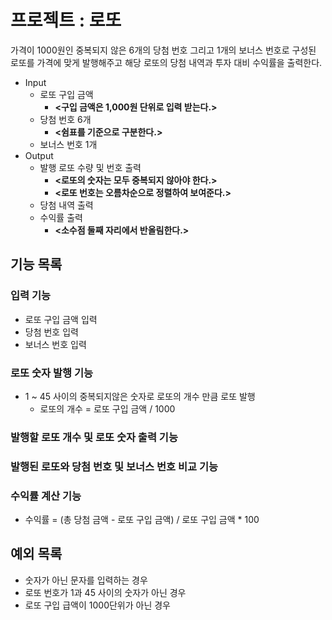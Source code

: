 # 프로젝트 : 로또
가격이 1000원인 중복되지 않은 6개의 당첨 번호 그리고 1개의 보너스 번호로 구성된 로또를 가격에 맞게 발행해주고 해당 로또의 당첨 내역과 투자 대비 수익률을 출력한다.
* Input
  * 로또 구입 금액 
    * **<구입 금액은 1,000원 단위로 입력 받는다.>**
  * 당첨 번호 6개 
    * **<쉼표를 기준으로 구분한다.>**
  * 보너스 번호 1개
* Output
  * 발행 로또 수량 및 번호 출력 
    * **<로또의 숫자는 모두 중복되지 않아야 한다.>**
    * **<로또 번호는 오름차순으로 정렬하여 보여준다.>**
  * 당첨 내역 출력
  * 수익률 출력 
    * **<소수점 둘째 자리에서 반올림한다.>**
## 기능 목록
### 입력 기능
* 로또 구입 금액 입력
* 당첨 번호 입력
* 보너스 번호 입력
### 로또 숫자 발행 기능
* 1 ~ 45 사이의 중복되지않은 숫자로 로또의 개수 만큼 로또 발행
  * 로또의 개수 = 로또 구입 금액 / 1000
### 발행할 로또 개수 및 로또 숫자 출력 기능

### 발행된 로또와 당첨 번호 및 보너스 번호 비교 기능

### 수익률 계산 기능
* 수익률 = (총 당첨 금액 - 로또 구입 금액) / 로또 구입 금액 * 100

## 예외 목록
- 숫자가 아닌 문자를 입력하는 경우
- 로또 번호가 1과 45 사이의 숫자가 아닌 경우
- 로또 구입 급액이 1000단위가 아닌 경우